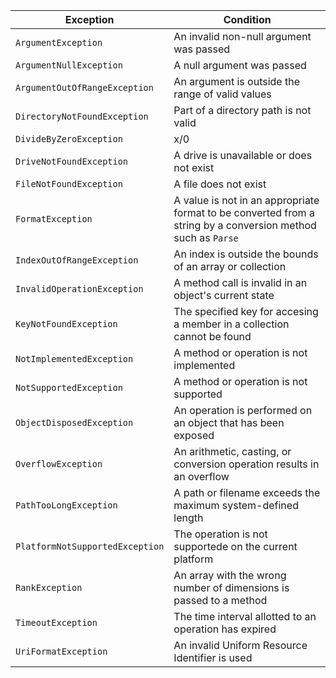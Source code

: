 |Exception|Condition|
|---|---|
|`ArgumentException`|An invalid non-null argument was passed|
|`ArgumentNullException`|A null argument was passed|
|`ArgumentOutOfRangeException`|An argument is outside the range of valid values|
|`DirectoryNotFoundException`|Part of a directory path is not valid|
|`DivideByZeroException`|x/0|
|`DriveNotFoundException`|A drive is unavailable or does not exist|
|`FileNotFoundException`|A file does not exist|
|`FormatException`|A value is not in an appropriate format to be converted from a string by a conversion method such as `Parse`|
|`IndexOutOfRangeException`|An index is outside the bounds of an array or collection|
|`InvalidOperationException`|A method call is invalid in an object's current state|
|`KeyNotFoundException`|The specified key for accesing a member in a collection cannot be found|
|`NotImplementedException`|A method or operation is not implemented|
|`NotSupportedException`|A method or operation is not supported|
|`ObjectDisposedException`|An operation is performed on an object that has been exposed|
|`OverflowException`|An arithmetic, casting, or conversion operation results in an overflow|
|`PathTooLongException`|A path or filename exceeds the maximum system-defined length|
|`PlatformNotSupportedException`|The operation is not supportede on the current platform|
|`RankException`|An array with the wrong number of dimensions is passed to a method|
|`TimeoutException`|The time interval allotted to an operation has expired|
|`UriFormatException`|An invalid Uniform Resource Identifier is used|